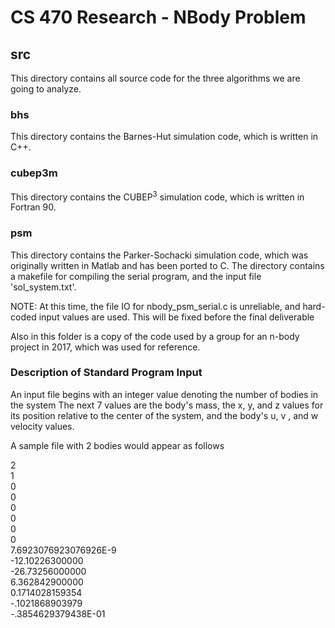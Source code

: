 # CS 470 Research - NBody Problem
## src
This directory contains all source code for the three algorithms we are going to analyze.
### bhs
This directory contains the Barnes-Hut simulation code, which is written in C++.
### cubep3m
This directory contains the CUBEP<sup>3</sup> simulation code, which is written in Fortran 90.
### psm
This directory contains the Parker-Sochacki simulation code, which was originally written in Matlab and has been ported to C. The directory contains a makefile for compiling the serial program, and the input file 'sol_system.txt'.

NOTE: At this time, the file IO for nbody_psm_serial.c is unreliable, and hard-coded input values are used. This will be fixed before the final deliverable

Also in this folder is a copy of the code used by a group for an n-body project in 2017, which was used for reference.

### Description of Standard Program Input
An input file begins with an integer value denoting the number of bodies in the system
The next 7 values are the body's mass, the x, y, and z values for its position relative to the center of the system, and the body's u, v , and w velocity values.

A sample file with 2 bodies would appear as follows

2\
1\
0\
0\
0\
0\
0\
0\
7.6923076923076926E-9\
-12.10226300000\
-26.73256000000\
6.362842900000\
0.1714028159354\
-.1021868903979\
-.3854629379438E-01
